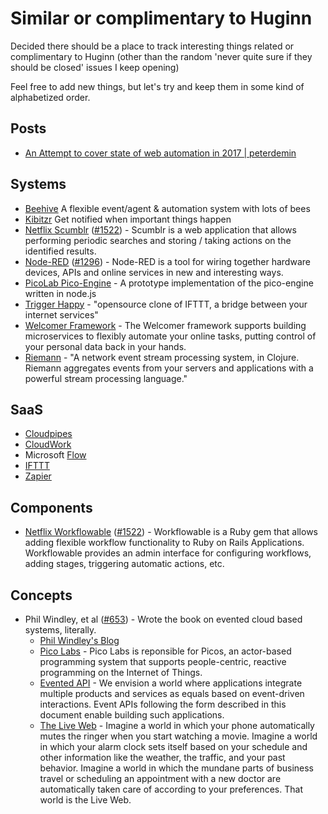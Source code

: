 # Similar or complimentary to Huginn

Decided there should be a place to track interesting things related or complimentary to Huginn (other than the random 'never quite sure if they should be closed' issues I keep opening)

Feel free to add new things, but let's try and keep them in some kind of alphabetized order.

## Posts

* [An Attempt to cover state of web automation in 2017 | peterdemin](https://github.com/gitter-badger/web-automation-2017)

## Systems

* [Beehive](https://github.com/muesli/beehive) A flexible event/agent & automation system with lots of bees
* [Kibitzr](https://kibitzr.github.io/) Get notified when important things happen
* [Netflix Scumblr](https://github.com/Netflix/Scumblr) ([#1522](https://github.com/cantino/huginn/issues/1522)) - Scumblr is a web application that allows performing periodic searches and storing / taking actions on the identified results. 
* [Node-RED](http://nodered.org/) ([#1296](https://github.com/cantino/huginn/issues/1296)) - Node-RED is a tool for wiring together hardware devices, APIs and online services in new and interesting ways.
* [PicoLab Pico-Engine](https://github.com/Picolab/node-pico-engine) - A prototype implementation of the pico-engine written in node.js
* [Trigger Happy](https://github.com/foxmask/django-th) - "opensource clone of IFTTT, a bridge between your internet services"
* [Welcomer Framework](https://github.com/welcomer/framework/) - The Welcomer framework supports building microservices to flexibly automate your online tasks, putting control of your personal data back in your hands.
* [Riemann](https://github.com/riemann/riemann) - "A network event stream processing system, in Clojure. Riemann aggregates events from your servers and applications with a powerful stream processing language."

## SaaS

* [Cloudpipes](https://www.cloudpipes.com/)
* [CloudWork](https://cloudwork.com/)
* Microsoft [Flow](https://flow.microsoft.com/)
* [IFTTT](https://ifttt.com/)
* [Zapier](https://zapier.com/)

## Components

* [Netflix Workflowable](https://github.com/Netflix/Workflowable) ([#1522](https://github.com/cantino/huginn/issues/1522)) - Workflowable is a Ruby gem that allows adding flexible workflow functionality to Ruby on Rails Applications. Workflowable provides an admin interface for configuring workflows, adding stages, triggering automatic actions, etc.

## Concepts

* Phil Windley, et al ([#653](https://github.com/cantino/huginn/issues/653)) - Wrote the book on evented cloud based systems, literally.
  * [Phil Windley's Blog](http://www.windley.com/)
  * [Pico Labs](http://picolabs.io/) - Pico Labs is reponsible for Picos, an actor-based programming system that supports people-centric, reactive programming on the Internet of Things.
  * [Evented API](http://www.eventedapi.org/) - We envision a world where applications integrate multiple products and services as equals based on event-driven interactions. Event APIs following the form described in this document enable building such applications.
  * [The Live Web](http://smile.amazon.com/The-Live-Web-Event-Based-Connections/dp/1133686680?sa-no-redirect=1) - Imagine a world in which your phone automatically mutes the ringer when you start watching a movie. Imagine a world in which your alarm clock sets itself based on your schedule and other information like the weather, the traffic, and your past behavior. Imagine a world in which the mundane parts of business travel or scheduling an appointment with a new doctor are automatically taken care of according to your preferences. That world is the Live Web.